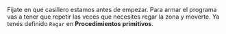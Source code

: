 Fijate en qué casillero estamos antes de empezar. Para armar el programa vas a tener que repetir las veces que necesites regar la zona y moverte. Ya tenés definido `Regar` en **Procedimientos primitivos**.
